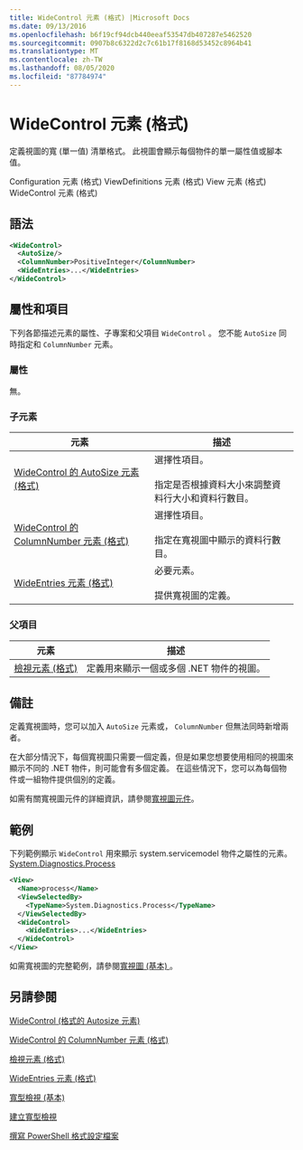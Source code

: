 ```yaml
---
title: WideControl 元素 (格式) |Microsoft Docs
ms.date: 09/13/2016
ms.openlocfilehash: b6f19cf94dcb440eeaf53547db407287e5462520
ms.sourcegitcommit: 0907b8c6322d2c7c61b17f8168d53452c8964b41
ms.translationtype: MT
ms.contentlocale: zh-TW
ms.lasthandoff: 08/05/2020
ms.locfileid: "87784974"
---
```

# <a name="widecontrol-element-format"></a>WideControl 元素 (格式)

定義視圖的寬 (單一值) 清單格式。 此視圖會顯示每個物件的單一屬性值或腳本值。

Configuration 元素 (格式) ViewDefinitions 元素 (格式) View 元素 (格式) WideControl 元素 (格式) 

## <a name="syntax"></a>語法

```xml
<WideControl>
  <AutoSize/>
  <ColumnNumber>PositiveInteger</ColumnNumber>
  <WideEntries>...</WideEntries>
</WideControl>
```

## <a name="attributes-and-elements"></a>屬性和項目

下列各節描述元素的屬性、子專案和父項目 `WideControl` 。 您不能 `AutoSize` 同時指定和 `ColumnNumber` 元素。

### <a name="attributes"></a>屬性

無。

### <a name="child-elements"></a>子元素

|元素|描述|
|-------------|-----------------|
|[WideControl 的 AutoSize 元素 (格式)](./autosize-element-for-widecontrol-format.md)|選擇性項目。<br /><br /> 指定是否根據資料大小來調整資料行大小和資料行數目。|
|[WideControl 的 ColumnNumber 元素 (格式)](./columnnumber-element-for-widecontrol-format.md)|選擇性項目。<br /><br /> 指定在寬視圖中顯示的資料行數目。|
|[WideEntries 元素 (格式) ](./wideentries-element-for-widecontrol-format.md)|必要元素。<br /><br /> 提供寬視圖的定義。|

### <a name="parent-elements"></a>父項目

|元素|描述|
|-------------|-----------------|
|[檢視元素 (格式)](./view-element-format.md)|定義用來顯示一個或多個 .NET 物件的視圖。|

## <a name="remarks"></a>備註

定義寬視圖時，您可以加入 `AutoSize` 元素或， `ColumnNumber` 但無法同時新增兩者。

在大部分情況下，每個寬視圖只需要一個定義，但是如果您想要使用相同的視圖來顯示不同的 .NET 物件，則可能會有多個定義。 在這些情況下，您可以為每個物件或一組物件提供個別的定義。

如需有關寬視圖元件的詳細資訊，請參閱[寬視圖元件](./creating-a-wide-view.md)。

## <a name="example"></a>範例

下列範例顯示 `WideControl` 用來顯示 system.servicemodel 物件之屬性的元素。 [System.Diagnostics.Process](/dotnet/api/System.Diagnostics.Process)

```xml
<View>
  <Name>process</Name>
  <ViewSelectedBy>
    <TypeName>System.Diagnostics.Process</TypeName>
  </ViewSelectedBy>
  <WideControl>
    <WideEntries>...</WideEntries>
  </WideControl>
</View>
```

如需寬視圖的完整範例，請參閱[寬視圖 (基本) ](./wide-view-basic.md)。

## <a name="see-also"></a>另請參閱

[WideControl (格式的 Autosize 元素) ](./autosize-element-for-widecontrol-format.md)

[WideControl 的 ColumnNumber 元素 (格式)](./columnnumber-element-for-widecontrol-format.md)

[檢視元素 (格式)](./view-element-format.md)

[WideEntries 元素 (格式) ](./wideentries-element-for-widecontrol-format.md)

[寬型檢視 (基本)](./wide-view-basic.md)

[建立寬型檢視](./creating-a-wide-view.md)

[撰寫 PowerShell 格式設定檔案](./writing-a-powershell-formatting-file.md)
